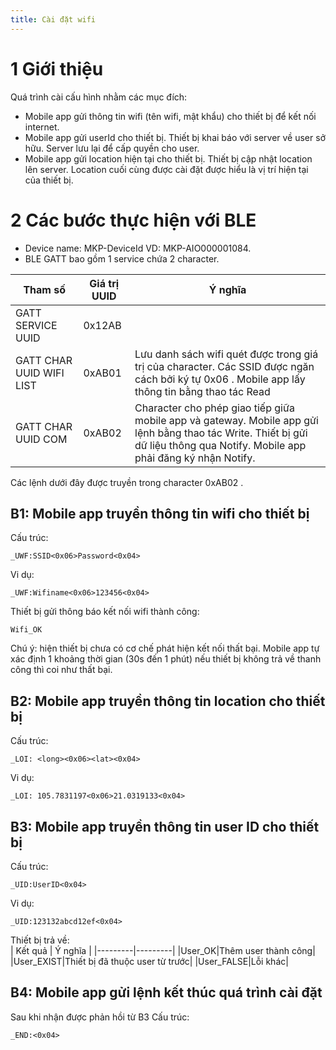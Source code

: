 ```yaml
---
title: Cài đặt wifi
---
```


# 1 Giới thiệu
Quá trình cài cấu hình nhằm các mục đích:
* Mobile app gửi thông tin wifi (tên wifi, mật khẩu) cho thiết bị để kết nối internet.
* Mobile app gửi userId cho thiết bị. Thiết bị khai báo với server về user sở hữu. Server lưu lại để cấp quyền cho user.
* Mobile app gửi location hiện tại cho thiết bị. Thiết bị cập nhật location lên server. Location cuối cùng được cài đặt được hiểu là vị trí hiện tại của thiết bị.
# 2 Các bước thực hiện với BLE
* Device name: MKP-DeviceId   VD: MKP-AIO000001084.
* BLE GATT bao gồm 1 service chứa 2 character.

| Tham số | Giá trị UUID | Ý nghĩa |
| -------- | -------- | -------- |
| GATT SERVICE UUID     | 0x12AB     |      |
| GATT CHAR UUID WIFI LIST     | 0xAB01     | Lưu danh sách wifi quét được trong giá trị của character. Các SSID được ngăn cách bởi ký tự 0x06 . Mobile app lấy thông tin bằng thao tác Read   |
| GATT CHAR UUID COM     | 0xAB02     |   Character cho phép giao tiếp giữa mobile app và gateway. Mobile app gửi lệnh bằng thao tác Write. Thiết bị gửi dữ liệu thông qua Notify. Mobile app phải đăng ký nhận Notify.   |

Các lệnh dưới đây được truyền trong character 0xAB02 .

## B1: Mobile app truyền thông tin wifi cho thiết bị

Cấu trúc:
```
_UWF:SSID<0x06>Password<0x04>
```

Vi dụ:
```
_UWF:Wifiname<0x06>123456<0x04>
```

Thiết bị gửi thông báo kết nối wifi thành công:  
```
Wifi_OK
```

Chú ý: hiện thiết bị chưa có cơ chế phát hiện kết nối thất bại. Mobile app tự xác định 1 khoảng thời gian (30s đến 1 phút) nếu thiết bị không trả về thanh công thì coi như thất bại.

## B2: Mobile app truyền thông tin location cho thiết bị
Cấu trúc:
```
_LOI: <long><0x06><lat><0x04>
```

Vi dụ:
```
_LOI: 105.7831197<0x06>21.0319133<0x04>
```

## B3: Mobile app truyền thông tin user ID cho thiết bị
Cấu trúc:
```
_UID:UserID<0x04>
```

Vi dụ:
```
_UID:123132abcd12ef<0x04>
```

Thiết bị trả về:  
| Kết quả | Ý nghĩa |
|---------|---------|
|User_OK|Thêm user thành công|
|User_EXIST|Thiết bị đã thuộc user từ trước|
|User_FALSE|Lỗi khác|

## B4: Mobile app gửi lệnh kết thúc quá trình cài đặt
Sau khi nhận được phản hồi từ B3
Cấu trúc:
```
_END:<0x04>
```
